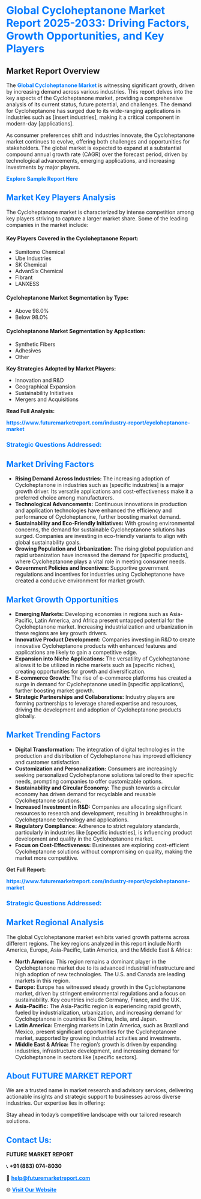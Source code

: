 <h1 style="color: #007BFF;">Global Cycloheptanone Market Report 2025-2033: Driving Factors, Growth Opportunities, and Key Players</h1>

<section id="overview">
<h2>Market Report Overview</h2>
<p>The <a href="https://www.futuremarketreport.com/industry-report/cycloheptanone-market" style="color: #007BFF; text-decoration: none;"><strong>Global Cycloheptanone Market</strong></a> is witnessing significant growth, driven by increasing demand across various industries. This report delves into the key aspects of the Cycloheptanone market, providing a comprehensive analysis of its current status, future potential, and challenges. The demand for Cycloheptanone has surged due to its wide-ranging applications in industries such as [insert industries], making it a critical component in modern-day [applications].</p>
<p>As consumer preferences shift and industries innovate, the Cycloheptanone market continues to evolve, offering both challenges and opportunities for stakeholders. The global market is expected to expand at a substantial compound annual growth rate (CAGR) over the forecast period, driven by technological advancements, emerging applications, and increasing investments by major players.</p>
</section>

<section id="overview">
<p><a href="https://www.futuremarketreport.com/request-sample/reportId=46810" style="color: #007BFF; text-decoration: none;"><strong>Explore Sample Report Here</strong></a></p>
</section>

<section id="key-players">
<h2 style="color: #007BFF;">Market Key Players Analysis</h2>
<p>The Cycloheptanone market is characterized by intense competition among key players striving to capture a larger market share. Some of the leading companies in the market include:</p>
<h4>Key Players Covered in the Cycloheptanone Report:</h4>
<ul><li>Sumitomo Chemical</li><li>Ube Industries</li><li>SK Chemical</li><li>AdvanSix Chemical</li><li>Fibrant</li><li>LANXESS</li></ul>
<h4>Cycloheptanone Market Segmentation by Type:</h4>
<ul><li>Above 98.0%</li><li>Below 98.0%</li></ul>

<h4>Cycloheptanone Market Segmentation by Application:</h4>
<ul><li>Synthetic Fibers</li><li>Adhesives</li><li>Other</li></ul>
<p><strong>Key Strategies Adopted by Market Players:</strong></p>
<ul>
<li>Innovation and R&D</li>
<li>Geographical Expansion</li>
<li>Sustainability Initiatives</li>
<li>Mergers and Acquisitions</li>
</ul>
</section>

<section>
<p><strong>Read Full Analysis: </strong></p><a href="https://www.futuremarketreport.com/industry-report/cycloheptanone-market" style="color: #007BFF; text-decoration: none;"><strong>https://www.futuremarketreport.com/industry-report/cycloheptanone-market</strong></a>
<h3 style="color: #007BFF;">Strategic Questions Addressed:</h3>
</section>

<section id="driving-factors">
<h2 style="color: #007BFF;">Market Driving Factors</h2>
<ul>
<li><strong>Rising Demand Across Industries:</strong> The increasing adoption of Cycloheptanone in industries such as [specific industries] is a major growth driver. Its versatile applications and cost-effectiveness make it a preferred choice among manufacturers.</li>
<li><strong>Technological Advancements:</strong> Continuous innovations in production and application technologies have enhanced the efficiency and performance of Cycloheptanone, further boosting market demand.</li>
<li><strong>Sustainability and Eco-Friendly Initiatives:</strong> With growing environmental concerns, the demand for sustainable Cycloheptanone solutions has surged. Companies are investing in eco-friendly variants to align with global sustainability goals.</li>
<li><strong>Growing Population and Urbanization:</strong> The rising global population and rapid urbanization have increased the demand for [specific products], where Cycloheptanone plays a vital role in meeting consumer needs.</li>
<li><strong>Government Policies and Incentives:</strong> Supportive government regulations and incentives for industries using Cycloheptanone have created a conducive environment for market growth.</li>
</ul>
</section>

<section id="growth-opportunities">
<h2 style="color: #007BFF;">Market Growth Opportunities</h2>
<ul>
<li><strong>Emerging Markets:</strong> Developing economies in regions such as Asia-Pacific, Latin America, and Africa present untapped potential for the Cycloheptanone market. Increasing industrialization and urbanization in these regions are key growth drivers.</li>
<li><strong>Innovative Product Development:</strong> Companies investing in R&D to create innovative Cycloheptanone products with enhanced features and applications are likely to gain a competitive edge.</li>
<li><strong>Expansion into Niche Applications:</strong> The versatility of Cycloheptanone allows it to be utilized in niche markets such as [specific niches], creating opportunities for growth and diversification.</li>
<li><strong>E-commerce Growth:</strong> The rise of e-commerce platforms has created a surge in demand for Cycloheptanone used in [specific applications], further boosting market growth.</li>
<li><strong>Strategic Partnerships and Collaborations:</strong> Industry players are forming partnerships to leverage shared expertise and resources, driving the development and adoption of Cycloheptanone products globally.</li>
</ul>
</section>

<section id="trending-factors">
<h2 style="color: #007BFF;">Market Trending Factors</h2>
<ul>
<li><strong>Digital Transformation:</strong> The integration of digital technologies in the production and distribution of Cycloheptanone has improved efficiency and customer satisfaction.</li>
<li><strong>Customization and Personalization:</strong> Consumers are increasingly seeking personalized Cycloheptanone solutions tailored to their specific needs, prompting companies to offer customizable options.</li>
<li><strong>Sustainability and Circular Economy:</strong> The push towards a circular economy has driven demand for recyclable and reusable Cycloheptanone solutions.</li>
<li><strong>Increased Investment in R&D:</strong> Companies are allocating significant resources to research and development, resulting in breakthroughs in Cycloheptanone technology and applications.</li>
<li><strong>Regulatory Compliance:</strong> Adherence to strict regulatory standards, particularly in industries like [specific industries], is influencing product development and quality in the Cycloheptanone market.</li>
<li><strong>Focus on Cost-Effectiveness:</strong> Businesses are exploring cost-efficient Cycloheptanone solutions without compromising on quality, making the market more competitive.</li>
</ul>
</section>

<section>
<p><strong>Get Full Report: </strong></p><a href="https://www.futuremarketreport.com/industry-report/cycloheptanone-market" style="color: #007BFF; text-decoration: none;"><strong>https://www.futuremarketreport.com/industry-report/cycloheptanone-market</strong></a>
<h3 style="color: #007BFF;">Strategic Questions Addressed:</h3>
</section>


<section id="regional-analysis">
<h2 style="color: #007BFF;">Market Regional Analysis</h2>
<p>The global Cycloheptanone market exhibits varied growth patterns across different regions. The key regions analyzed in this report include North America, Europe, Asia-Pacific, Latin America, and the Middle East & Africa:</p>
<ul>
<li><strong>North America:</strong> This region remains a dominant player in the Cycloheptanone market due to its advanced industrial infrastructure and high adoption of new technologies. The U.S. and Canada are leading markets in this region.</li>
<li><strong>Europe:</strong> Europe has witnessed steady growth in the Cycloheptanone market, driven by stringent environmental regulations and a focus on sustainability. Key countries include Germany, France, and the U.K.</li>
<li><strong>Asia-Pacific:</strong> The Asia-Pacific region is experiencing rapid growth, fueled by industrialization, urbanization, and increasing demand for Cycloheptanone in countries like China, India, and Japan.</li>
<li><strong>Latin America:</strong> Emerging markets in Latin America, such as Brazil and Mexico, present significant opportunities for the Cycloheptanone market, supported by growing industrial activities and investments.</li>
<li><strong>Middle East & Africa:</strong> The region’s growth is driven by expanding industries, infrastructure development, and increasing demand for Cycloheptanone in sectors like [specific sectors].</li>
</ul>
</section>

<footer>
<h2 style="color: #007BFF;">About FUTURE MARKET REPORT</h2>
<p>We are a trusted name in market research and advisory services, delivering actionable insights and strategic support to businesses across diverse industries. Our expertise lies in offering:</p>

<p>Stay ahead in today’s competitive landscape with our tailored research solutions.</p>

<h2 style="color: #007BFF;">Contact Us:</h2>
<p><strong>FUTURE MARKET REPORT</strong></p>
<p>📞 <strong>+91 (883) 074-8030</strong></p>
<p>📧 <strong><a href="mailto:help@futuremarketreport.com" style="color: #007BFF;">help@futuremarketreport.com</a></strong></p>
<p>🌐 <strong><a href="https://www.futuremarketreport.com/" style="color: #007BFF;">Visit Our Website</a></strong></p>
</footer>